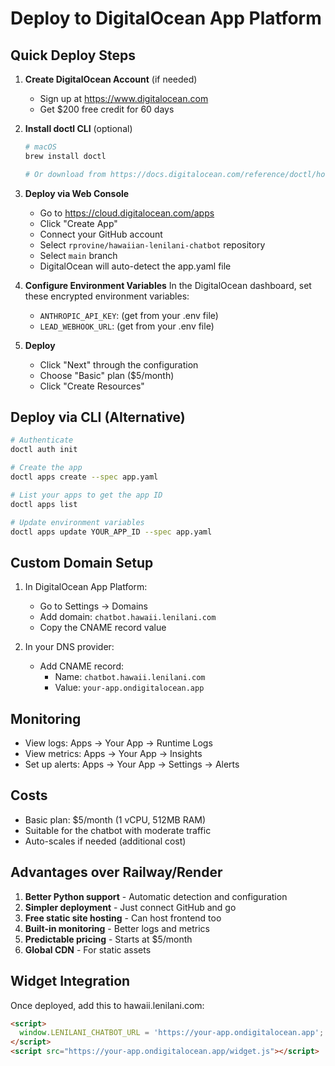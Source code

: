 # Deploy to DigitalOcean App Platform

## Quick Deploy Steps

1. **Create DigitalOcean Account** (if needed)
   - Sign up at https://www.digitalocean.com
   - Get $200 free credit for 60 days

2. **Install doctl CLI** (optional)
   ```bash
   # macOS
   brew install doctl
   
   # Or download from https://docs.digitalocean.com/reference/doctl/how-to/install/
   ```

3. **Deploy via Web Console**
   - Go to https://cloud.digitalocean.com/apps
   - Click "Create App"
   - Connect your GitHub account
   - Select `rprovine/hawaiian-lenilani-chatbot` repository
   - Select `main` branch
   - DigitalOcean will auto-detect the app.yaml file

4. **Configure Environment Variables**
   In the DigitalOcean dashboard, set these encrypted environment variables:
   - `ANTHROPIC_API_KEY`: (get from your .env file)
   - `LEAD_WEBHOOK_URL`: (get from your .env file)

5. **Deploy**
   - Click "Next" through the configuration
   - Choose "Basic" plan ($5/month)
   - Click "Create Resources"

## Deploy via CLI (Alternative)

```bash
# Authenticate
doctl auth init

# Create the app
doctl apps create --spec app.yaml

# List your apps to get the app ID
doctl apps list

# Update environment variables
doctl apps update YOUR_APP_ID --spec app.yaml
```

## Custom Domain Setup

1. In DigitalOcean App Platform:
   - Go to Settings → Domains
   - Add domain: `chatbot.hawaii.lenilani.com`
   - Copy the CNAME record value

2. In your DNS provider:
   - Add CNAME record:
     - Name: `chatbot.hawaii.lenilani.com`
     - Value: `your-app.ondigitalocean.app`

## Monitoring

- View logs: Apps → Your App → Runtime Logs
- View metrics: Apps → Your App → Insights
- Set up alerts: Apps → Your App → Settings → Alerts

## Costs

- Basic plan: $5/month (1 vCPU, 512MB RAM)
- Suitable for the chatbot with moderate traffic
- Auto-scales if needed (additional cost)

## Advantages over Railway/Render

1. **Better Python support** - Automatic detection and configuration
2. **Simpler deployment** - Just connect GitHub and go
3. **Free static site hosting** - Can host frontend too
4. **Built-in monitoring** - Better logs and metrics
5. **Predictable pricing** - Starts at $5/month
6. **Global CDN** - For static assets

## Widget Integration

Once deployed, add this to hawaii.lenilani.com:

```html
<script>
  window.LENILANI_CHATBOT_URL = 'https://your-app.ondigitalocean.app';
</script>
<script src="https://your-app.ondigitalocean.app/widget.js"></script>
```